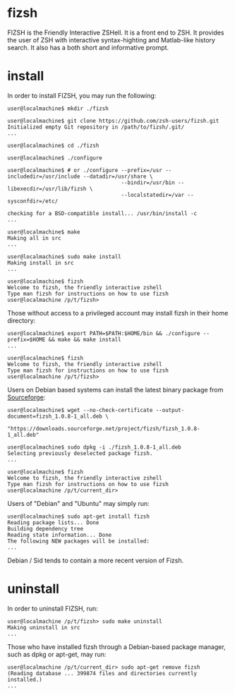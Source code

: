 fizsh
=====

FIZSH is the Friendly Interactive ZSHell. It is a front end to ZSH. It provides the user of ZSH with interactive syntax-highting and Matlab-like history search. It also has a both short and informative prompt.


install
=======

In order to install FIZSH, you may run the following: 

    user@localmachine$ mkdir ./fizsh 

    user@localmachine$ git clone https://github.com/zsh-users/fizsh.git
    Initialized empty Git repository in /path/to/fizsh/.git/
    ...

    user@localmachine$ cd ./fizsh

    user@localmachine$ ./configure 

    user@localmachine$ # or ./configure --prefix=/usr --includedir=/usr/include --datadir=/usr/share \
                                        --bindir=/usr/bin --libexecdir=/usr/lib/fizsh \
                                        --localstatedir=/var --sysconfdir=/etc/
						    
    checking for a BSD-compatible install... /usr/bin/install -c
    ...

    user@localmachine$ make
    Making all in src
    ...

    user@localmachine$ sudo make install
    Making install in src
    ...

    user@localmachine$ fizsh     
    Welcome to fizsh, the friendly interactive zshell
    Type man fizsh for instructions on how to use fizsh
    user@localmachine /p/t/fizsh> 


Those without access to a privileged account may install fizsh in their home directory:

    user@localmachine$ export PATH=$PATH:$HOME/bin && ./configure --prefix=$HOME && make && make install
    ...

    user@localmachine$ fizsh     
    Welcome to fizsh, the friendly interactive zshell
    Type man fizsh for instructions on how to use fizsh
    user@localmachine /p/t/fizsh> 


Users on Debian based systems can install the latest binary package from [Sourceforge][1]: 

    user@localmachine$ wget --no-check-certificate --output-document=fizsh_1.0.8-1_all.deb \ 
                           "https://downloads.sourceforge.net/project/fizsh/fizsh_1.0.8-1_all.deb"

    user@localmachine$ sudo dpkg -i ./fizsh_1.0.8-1_all.deb
    Selecting previously deselected package fizsh.
    ...

    user@localmachine$ fizsh
    Welcome to fizsh, the friendly interactive zshell
    Type man fizsh for instructions on how to use fizsh
    user@localmachine /p/t/current_dir> 


Users of "Debian" and "Ubuntu" may simply run: 

    user@localmachine$ sudo apt-get install fizsh
    Reading package lists... Done
    Building dependency tree
    Reading state information... Done
    The following NEW packages will be installed:
    ...


Debian / Sid tends to contain a more recent version of Fizsh.

uninstall
=========

In order to uninstall FIZSH, run:

    user@localmachine /p/t/fizsh> sudo make uninstall
    Making uninstall in src
    ...


Those who have installed fizsh through a Debian-based package manager, such as dpkg or apt-get, may run:

    user@localmachine /p/t/current_dir> sudo apt-get remove fizsh
    (Reading database ... 399874 files and directories currently installed.)
    ...


[1]: http://sourceforge.net/projects/fizsh
